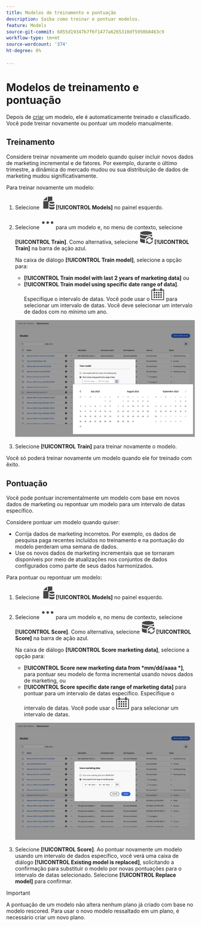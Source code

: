 ```yaml
---
title: Modelos de treinamento e pontuação
description: Saiba como treinar e pontuar modelos.
feature: Models
source-git-commit: 6855d19347b7f6f1477a6265310df5950b8463c9
workflow-type: tm+mt
source-wordcount: '374'
ht-degree: 0%

---
```


# Modelos de treinamento e pontuação

Depois de [criar](/help/models/build.md) um modelo, ele é automaticamente treinado e classificado. Você pode treinar novamente ou pontuar um modelo manualmente.

## Treinamento

Considere treinar novamente um modelo quando quiser incluir novos dados de marketing incremental e de fatores. Por exemplo, durante o último trimestre, a dinâmica do mercado mudou ou sua distribuição de dados de marketing mudou significativamente.

Para treinar novamente um modelo:

1. Selecione ![](/help/assets/icons/FileData.svg) **[!UICONTROL Models]** no painel esquerdo.

1. Selecione ![Mais](/help/assets/icons/More.svg) para um modelo e, no menu de contexto, selecione **[!UICONTROL Train]**. Como alternativa, selecione ![DataRefresh](/help/assets/icons/DataRefresh.svg) **[!UICONTROL Train]** na barra de ação azul.

   Na caixa de diálogo **[!UICONTROL Train model]**, selecione a opção para:

   * **[!UICONTROL Train model with last 2 years of marketing data]** ou
   * **[!UICONTROL Train model using specific date range of data]**.
Especifique o intervalo de datas. Você pode usar o ![Calendário](/help/assets/icons/Calendar.svg) para selecionar um intervalo de datas. Você deve selecionar um intervalo de dados com no mínimo um ano.

   ![Retreinar um modelo](../assets/retrain-model.png)

1. Selecione **[!UICONTROL Train]** para treinar novamente o modelo.


Você só poderá treinar novamente um modelo quando ele for treinado com êxito.


## Pontuação


Você pode pontuar incrementalmente um modelo com base em novos dados de marketing ou repontuar um modelo para um intervalo de datas específico.

Considere pontuar um modelo quando quiser:

* Corrija dados de marketing incorretos. Por exemplo, os dados de pesquisa paga recentes incluídos no treinamento e na pontuação do modelo perderam uma semana de dados.
* Use os novos dados de marketing incrementais que se tornaram disponíveis por meio de atualizações nos conjuntos de dados configurados como parte de seus dados harmonizados.

Para pontuar ou repontuar um modelo:

1. Selecione ![](/help/assets/icons/FileData.svg) **[!UICONTROL Models]** no painel esquerdo.

1. Selecione ![Mais](/help/assets/icons/More.svg) para um modelo e, no menu de contexto, selecione **[!UICONTROL Score]**. Como alternativa, selecione ![DataRefresh](/help/assets/icons/DataRefresh.svg) **[!UICONTROL Score]** na barra de ação azul.

   Na caixa de diálogo **[!UICONTROL Score marketing data]**, selecione a opção para:

   * **[!UICONTROL Score new marketing data from *mm/dd/aaaa *]**, para pontuar seu modelo de forma incremental usando novos dados de marketing, ou
   * **[!UICONTROL Score specific date range of marketing data]** para pontuar para um intervalo de datas específico.
Especifique o intervalo de datas. Você pode usar o ![Calendário](/help/assets/icons/Calendar.svg) para selecionar um intervalo de datas.

   ![Pontuar novamente um modelo](../assets/rescore-model.png)

1. Selecione **[!UICONTROL Score]**. Ao pontuar novamente um modelo usando um intervalo de dados específico, você verá uma caixa de diálogo **[!UICONTROL Existing model is replaced]**, solicitando a confirmação para substituir o modelo por novas pontuações para o intervalo de datas selecionado. Selecione **[!UICONTROL Replace model]** para confirmar.

>[!IMPORTANT]
>
>A pontuação de um modelo não altera nenhum plano já criado com base no modelo rescored. Para usar o novo modelo ressaltado em um plano, é necessário criar um novo plano.

